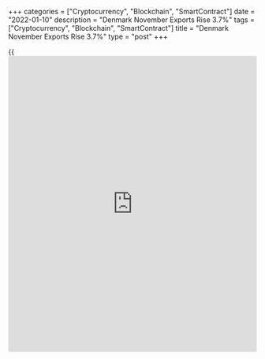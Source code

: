 +++
categories = ["Cryptocurrency", "Blockchain", "SmartContract"]
date = "2022-01-10"
description = "Denmark November Exports Rise 3.7%"
tags = ["Cryptocurrency", "Blockchain", "SmartContract"]
title = "Denmark November Exports Rise 3.7%"
type = "post"
+++

{{<iframe id="large-banner" src="https://www.bounty.group/#slide=19.0" width="100%" height="600" scrolling="no" style="border: 0px solid rgb(216, 221, 230); border-radius: 3px;">}}

Denmark's exports and imports increased in November and current account
surplus grew, figures from Statistics Denmark showed Monday.  
  
Exports of goods and services rose 3.7 percent year-on-year and imports
grew 3.3 percent.  
  
The current account surplus grew by DKK 0.6 billion in November to DKK
21.4 billion.  
  
In the three months to November, exports grew 8.9 percent and imports
rose 7.4 percent.  
  
In the January to November period, the current account surplus rose to
DKK 185.5 billion from DKK 183.6 billion in the same period last year.
Significant contribution came from exports of maritime transport
services.

For comments and feedback [contact](https://www.playgroundfx.com/contact/): editorial@rtt[news](https://www.letsplayfx.com/blog/forex-news-website/).com

[Economic News][1]

 **What parts of the world are seeing the best (and worst) economic
performances lately? Click[here][2] to check out our [Econ Scorecard][2]
and find out! See up-to-the-moment [ranking](https://www.playgroundfx.com/blog/crypto-exchange-ranking/)s for the best and worst
performers in [GDP][3], [unemployment rate][4], [inflation][5] and much
more.**

   1. www.rtt[news](https://www.letsplayfx.com/blog/forex-news-website/).com/Content/EconomicNews.aspx
   2. www.rtt[news](https://www.letsplayfx.com/blog/forex-news-website/).com/economic-scorecard/world-rank/retail-sales/highest-performance.aspx
   3. www.rtt[news](https://www.letsplayfx.com/blog/forex-news-website/).com/economic-scorecard/world-rank/GDP/highest-performance.aspx
   4. www.rtt[news](https://www.letsplayfx.com/blog/forex-news-website/).com/economic-scorecard/world-rank/unemployment-rate/lowest-performance.aspx
   5. www.rtt[news](https://www.letsplayfx.com/blog/forex-news-website/).com/economic-scorecard/world-rank/CPI/highest-performance.aspx